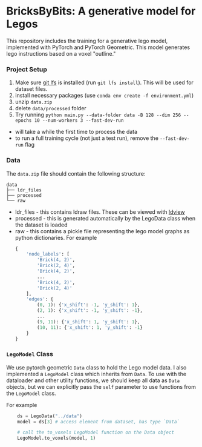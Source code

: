 # BricksByBits: A generative model for Legos
This repository includes the training for a generative lego model, implemented
with PyTorch and PyTorch Geometric. This model generates lego instructions based
on a voxel "outline."


### Project Setup
1. Make sure [git lfs](https://git-lfs.com/) is installed (run `git lfs install`). This will be used for dataset files.
2. install necessary packages (use `conda env create -f environment.yml`)
3. unzip `data.zip`
4. delete `data/processed` folder
5. Try running `python main.py --data-folder data -B 128 --dim 256 --epochs 10 --num-workers 3 --fast-dev-run`
- will take a while the first time to process the data
- to run a full training cycle (not just a test run), remove the `--fast-dev-run` flag

### Data
The `data.zip` file should contain the following structure:
```
data
├── ldr_files
├── processed
└── raw
```
- ldr_files - this contains ldraw files. These can be viewed with [ldview](https://tcobbs.github.io/ldview/)
- processed - this is generated automatically by the LegoData class when the dataset is loaded
- raw - this contains a pickle file representing the lego model graphs as python dictionaries. For example
    ```python
    {
        'node_labels': [
            'Brick(4, 2)',
            'Brick(2, 4)',
            'Brick(4, 2)',
            ...
            'Brick(4, 2)',
            'Brick(2, 4)'
        ],
        'edges': {
            (0, 1): {'x_shift': -1, 'y_shift': 1},
            (2, 1): {'x_shift': -1, 'y_shift': -1},
            ...
            (9, 11): {'x_shift': 1, 'y_shift': 1},
            (10, 11): {'x_shift': 1, 'y_shift': -1}
        }
    }
    ```

### `LegoModel` Class
We use pytorch geometric `Data` class to hold the Lego model data. 
I also implemented a `LegoModel` class which inherits from `Data`. To use with the dataloader and other utility functions, we should keep all data as `Data` objects, but we can explicitly pass the `self` parameter to use functions from the `LegoModel` class.

For example
```python
    ds = LegoData("../data")
    model = ds[3] # access element from dataset, has type `Data`

    # call the to_voxels LegoModel function on the Data object
    LegoModel.to_voxels(model, 1)
```

